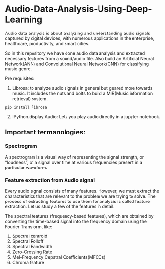 # Audio-Data-Analysis-Using-Deep-Learning

Audio data analysis is about analyzing and understanding audio signals captured by digital devices, with numerous applications in the enterprise, healthcare, productivity, and smart cities.

So in this repository we have done audio data analysis and extracted necessary features from a sound/audio file. Also build an Artificial Neural Network(ANN) and Convolutional Neural Network(CNN) for classifying music genre.

Pre requisites:

1. Librosa: to analyze audio signals in general but geared more towards music. It includes the nuts and bolts to build a MIR(Music information retrieval) system. 

```pip install librosa```


2. IPython.display.Audio: Lets you play audio directly in a jupyter notebook.

## Important termanologies:

### Spectrogram
A spectrogram is a visual way of representing the signal strength, or “loudness”, of a signal over time at various frequencies present in a particular waveform.

### Feature extraction from Audio signal
Every audio signal consists of many features. However, we must extract the characteristics that are relevant to the problem we are trying to solve. The process of extracting features to use them for analysis is called feature extraction. Let us study a few of the features in detail.

The spectral features (frequency-based features), which are obtained by converting the time-based signal into the frequency domain using the Fourier Transform, like:

1. Spectral centroid
2. Spectral Rolloff
3. Spectral Bandwidth
4. Zero-Crossing Rate
5. Mel-Frequency Cepstral Coefficients(MFCCs)
6. Chroma feature

